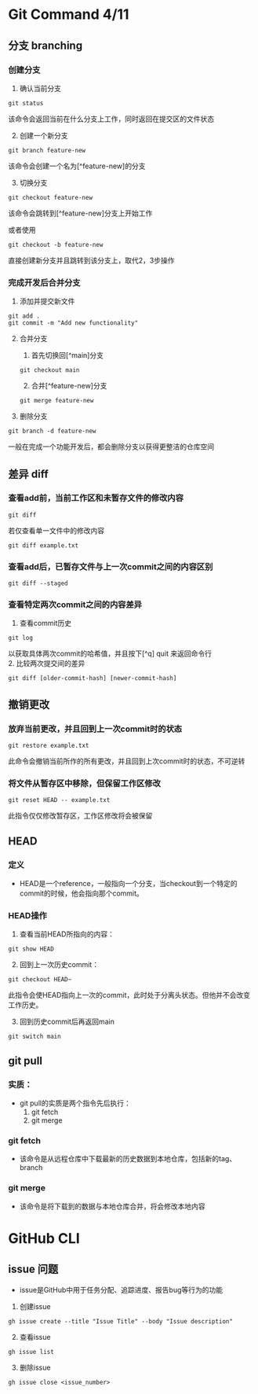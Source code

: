 # Git Command 4/11

## 分支 branching
### 创建分支
1. 确认当前分支
```
git status
```
该命令会返回当前在什么分支上工作，同时返回在提交区的文件状态

2. 创建一个新分支
```
git branch feature-new
```
该命令会创建一个名为[^feature-new]的分支

3. 切换分支
```
git checkout feature-new
```
该命令会跳转到[^feature-new]分支上开始工作

或者使用
```
git checkout -b feature-new
```
直接创建新分支并且跳转到该分支上，取代2，3步操作

### 完成开发后合并分支
1. 添加并提交新文件
```
git add .
git commit -m "Add new functionality"
```

2. 合并分支
    1. 首先切换回[^main]分支
    ```
    git checkout main
    ```
    2. 合并[^feature-new]分支
    ```
    git merge feature-new
    ```

3. 删除分支
```
git branch -d feature-new
```
一般在完成一个功能开发后，都会删除分支以获得更整洁的仓库空间


## 差异 diff
### 查看add前，当前工作区和未暂存文件的修改内容
```
git diff
```
若仅查看单一文件中的修改内容
```
git diff example.txt
```

### 查看add后，已暂存文件与上一次commit之间的内容区别
```
git diff --staged
```

### 查看特定两次commit之间的内容差异
1. 查看commit历史
```
git log
```
以获取具体两次commit的哈希值，并且按下[^q] quit 来返回命令行  
2. 比较两次提交间的差异
```
git diff [older-commit-hash] [newer-commit-hash]
```

## 撤销更改
### 放弃当前更改，并且回到上一次commit时的状态
```
git restore example.txt
```
此命令会撤销当前所作的所有更改，并且回到上次commit时的状态，不可逆转

### 将文件从暂存区中移除，但保留工作区修改
```
git reset HEAD -- example.txt
```
此指令仅仅修改暂存区，工作区修改将会被保留

## HEAD
### 定义
* HEAD是一个reference，一般指向一个分支，当checkout到一个特定的commit的时候，他会指向那个commit。
### HEAD操作
1. 查看当前HEAD所指向的内容：
```
git show HEAD
```
2. 回到上一次历史commit：
```
git checkout HEAD~
```
此指令会使HEAD指向上一次的commit，此时处于分离头状态。但他并不会改变工作历史。

3. 回到历史commit后再返回main
```
git switch main
```

## git pull
### 实质：
* git pull的实质是两个指令先后执行：
    1. git fetch
    2. git merge

### git fetch
* 该命令是从远程仓库中下载最新的历史数据到本地仓库，包括新的tag、branch

### git merge
* 该命令是将下载到的数据与本地仓库合并，将会修改本地内容

# GitHub CLI
## issue 问题
* issue是GitHub中用于任务分配、追踪进度、报告bug等行为的功能
1. 创建issue
```
gh issue create --title "Issue Title" --body "Issue description"
```

2. 查看issue
```
gh issue list
```

3. 删除issue
```
gh issue close <issue_number>
```
